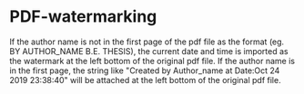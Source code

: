 # PDF-watermarking
If the author name is not in the first page of the pdf file as the format (eg. BY AUTHOR_NAME  B.E. THESIS), the current date and time is imported as the watermark at the left bottom of the original pdf file.
If the author name is in the first page, the string like "Created by Author_name at Date:Oct 24 2019 23:38:40" will be attached at the left bottom of the original pdf file.
